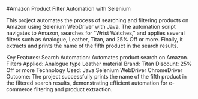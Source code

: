 #Amazon Product Filter Automation with Selenium


This project automates the process of searching and filtering products on Amazon using Selenium WebDriver with Java. The automation script navigates to Amazon, searches for "Wrist Watches," and applies several filters such as Analogue, Leather, Titan, and 25% Off or more. Finally, it extracts and prints the name of the fifth product in the search results.

Key Features:
Search Automation: Automates product search on Amazon.
Filters Applied:
Analogue type
Leather material
Brand: Titan
Discount: 25% Off or more
Technology Used:
Java
Selenium WebDriver
ChromeDriver
Outcome:
The project successfully prints the name of the fifth product in the filtered search results, demonstrating efficient automation for e-commerce filtering and product extraction.
